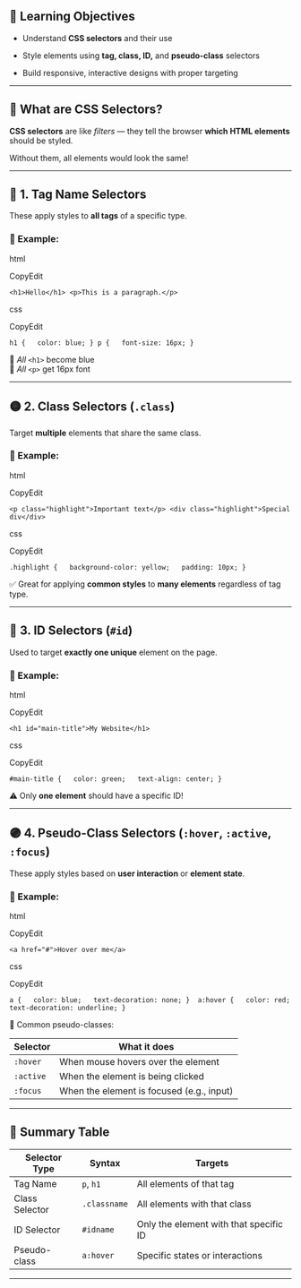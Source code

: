 ## 🧠 Learning Objectives

- Understand **CSS selectors** and their use
    
- Style elements using **tag, class, ID,** and **pseudo-class** selectors
    
- Build responsive, interactive designs with proper targeting
    

---

## 🎯 What are CSS Selectors?

**CSS selectors** are like _filters_ — they tell the browser **which HTML elements** should be styled.

Without them, all elements would look the same!

---

## 🔵 1. **Tag Name Selectors**

These apply styles to **all tags** of a specific type.

### 🧪 Example:

html

CopyEdit

`<h1>Hello</h1> <p>This is a paragraph.</p>`

css

CopyEdit

`h1 {   color: blue; } p {   font-size: 16px; }`

🔹 _All_ `<h1>` become blue  
🔹 _All_ `<p>` get 16px font

---

## 🟡 2. **Class Selectors (`.class`)**

Target **multiple** elements that share the same class.

### 🧪 Example:

html

CopyEdit

`<p class="highlight">Important text</p> <div class="highlight">Special div</div>`

css

CopyEdit

`.highlight {   background-color: yellow;   padding: 10px; }`

✅ Great for applying **common styles** to **many elements** regardless of tag type.

---

## 🔴 3. **ID Selectors (`#id`)**

Used to target **exactly one unique** element on the page.

### 🧪 Example:

html

CopyEdit

`<h1 id="main-title">My Website</h1>`

css

CopyEdit

`#main-title {   color: green;   text-align: center; }`

⚠️ Only **one element** should have a specific ID!

---

## 🟣 4. **Pseudo-Class Selectors (`:hover`, `:active`, `:focus`)**

These apply styles based on **user interaction** or **element state**.

### 🧪 Example:

html

CopyEdit

`<a href="#">Hover over me</a>`

css

CopyEdit

`a {   color: blue;   text-decoration: none; }  a:hover {   color: red;   text-decoration: underline; }`

🎯 Common pseudo-classes:

|Selector|What it does|
|---|---|
|`:hover`|When mouse hovers over the element|
|`:active`|When the element is being clicked|
|`:focus`|When the element is focused (e.g., input)|

---

## 🧾 Summary Table

|Selector Type|Syntax|Targets|
|---|---|---|
|Tag Name|`p`, `h1`|All elements of that tag|
|Class Selector|`.classname`|All elements with that class|
|ID Selector|`#idname`|Only the element with that specific ID|
|Pseudo-class|`a:hover`|Specific states or interactions|

---